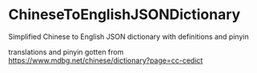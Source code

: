 # ChineseToEnglishJSONDictionary
 Simplified Chinese to English JSON dictionary with definitions and pinyin 
 
translations and pinyin gotten from https://www.mdbg.net/chinese/dictionary?page=cc-cedict 
